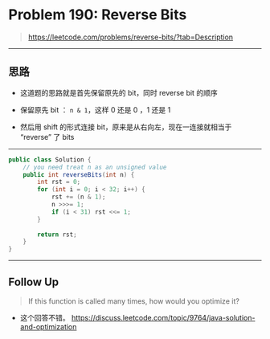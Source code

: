 # Problem 190: Reverse Bits

> https://leetcode.com/problems/reverse-bits/?tab=Description

---------

## 思路

* 这道题的思路就是首先保留原先的 bit，同时 reverse bit 的顺序
* 保留原先 bit ： `n & 1`，这样 0 还是 0 ，1 还是 1

* 然后用 shift 的形式连接 bit，原来是从右向左，现在一连接就相当于 “reverse” 了 bits

------------

```java
public class Solution {
    // you need treat n as an unsigned value
    public int reverseBits(int n) {
        int rst = 0;
        for (int i = 0; i < 32; i++) {
            rst += (n & 1);
            n >>>= 1;
            if (i < 31) rst <<= 1;
        }
        
        return rst;
    }
}
```



--------

## Follow Up

> If this function is called many times, how would you optimize it?

* 这个回答不错。 https://discuss.leetcode.com/topic/9764/java-solution-and-optimization



